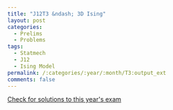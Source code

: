 ```yaml
---
title: "J12T3 &ndash; 3D Ising"
layout: post
categories:
  - Prelims
  - Problems
tags:
  - Statmech
  - J12
  - Ising Model
permalink: /:categories/:year/:month/T3:output_ext
comments: false
---
```

<object data="2012J3T.pdf" type="application/pdf" width="100%" height="500"></object>
<div class="message"><a href='https://princetonprelim.com/prelim/28/'>Check for solutions to this year's exam</a></div>